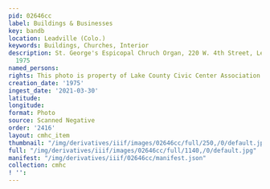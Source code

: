```yaml
---
pid: 02646cc
label: Buildings & Businesses
key: bandb
location: Leadville (Colo.)
keywords: Buildings, Churches, Interior
description: St. George's Espicopal Chruch Organ, 220 W. 4th Street, Leadville, CO,
  1975
named_persons: 
rights: This photo is property of Lake County Civic Center Association.
creation_date: '1975'
ingest_date: '2021-03-30'
latitude: 
longitude: 
format: Photo
source: Scanned Negative
order: '2416'
layout: cmhc_item
thumbnail: "/img/derivatives/iiif/images/02646cc/full/250,/0/default.jpg"
full: "/img/derivatives/iiif/images/02646cc/full/1140,/0/default.jpg"
manifest: "/img/derivatives/iiif/02646cc/manifest.json"
collection: cmhc
! '': 
---
```

